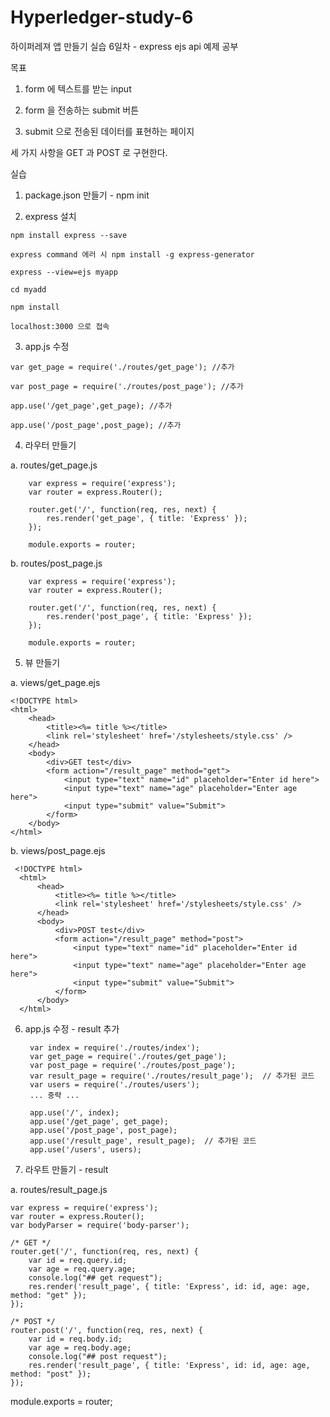# Hyperledger-study-6

하이퍼레져 앱 만들기 실습 6일차 - express ejs api 예제 공부

목표

  1) form 에 텍스트를 받는 input
  
  2) form 을 전송하는 submit 버튼
  
  3) submit 으로 전송된 데이터를 표현하는 페이지

세 가지 사항을 GET 과 POST 로 구현한다.

실습

  1) package.json 만들기 - npm init
  
  2) express 설치
  
    npm install express --save
    
    express command 에러 시 npm install -g express-generator
    
    express --view=ejs myapp
    
    cd myadd
    
    npm install
    
    localhost:3000 으로 접속
   
  3) app.js 수정
  
    var get_page = require('./routes/get_page'); //추가
    
    var post_page = require('./routes/post_page'); //추가
    
    app.use('/get_page',get_page); //추가
    
    app.use('/post_page',post_page); //추가
    
  4) 라우터 만들기
    
   a. routes/get_page.js
    
        var express = require('express'); 
        var router = express.Router();

        router.get('/', function(req, res, next) {
            res.render('get_page', { title: 'Express' });
        });

        module.exports = router;
      
   b. routes/post_page.js
    
        var express = require('express'); 
        var router = express.Router();

        router.get('/', function(req, res, next) {
            res.render('post_page', { title: 'Express' });
        });

        module.exports = router;
        
  5) 뷰 만들기
    
   a. views/get_page.ejs
   
    <!DOCTYPE html> 
    <html>
        <head>
            <title><%= title %></title>
            <link rel='stylesheet' href='/stylesheets/style.css' />
        </head>
        <body>
            <div>GET test</div>
            <form action="/result_page" method="get">
                <input type="text" name="id" placeholder="Enter id here">
                <input type="text" name="age" placeholder="Enter age here">
                <input type="submit" value="Submit">
            </form>
        </body>
    </html>
    
   b. views/post_page.ejs
   
     <!DOCTYPE html> 
      <html>
          <head>
              <title><%= title %></title>
              <link rel='stylesheet' href='/stylesheets/style.css' />
          </head>
          <body>
              <div>POST test</div>
              <form action="/result_page" method="post">
                  <input type="text" name="id" placeholder="Enter id here">
                  <input type="text" name="age" placeholder="Enter age here">
                  <input type="submit" value="Submit">
              </form>
          </body>
      </html>

6) app.js 수정 - result 추가

        var index = require('./routes/index');
        var get_page = require('./routes/get_page');
        var post_page = require('./routes/post_page');
        var result_page = require('./routes/result_page');  // 추가된 코드
        var users = require('./routes/users');
        ... 중략 ...

        app.use('/', index);
        app.use('/get_page', get_page);
        app.use('/post_page', post_page);
        app.use('/result_page', result_page);  // 추가된 코드
        app.use('/users', users);
        
7) 라우트 만들기 - result

  a. routes/result_page.js
  
    var express = require('express');
    var router = express.Router();
    var bodyParser = require('body-parser');

    /* GET */
    router.get('/', function(req, res, next) {
        var id = req.query.id;
        var age = req.query.age;
        console.log("## get request");
        res.render('result_page', { title: 'Express', id: id, age: age, method: "get" });
    });

    /* POST */
    router.post('/', function(req, res, next) {
        var id = req.body.id;
        var age = req.body.age;
        console.log("## post request"); 
        res.render('result_page', { title: 'Express', id: id, age: age, method: "post" });
    });

  module.exports = router;
